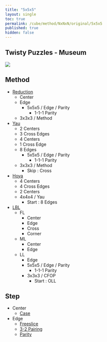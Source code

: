 ```yaml
---
title: "5x5x5"
layout: single
toc: true
permalink: /cube/method/NxNxN/original/5x5x5
published: true
hidden: false
---
```


<head>
  <base target="_self">
</head>



## Twisty Puzzles - Museum

<a href="https://twistypuzzles.com/app/museum/museum_showitem.php?pkey=268">
  <img src="https://twistypuzzles.com/museum/large/00268-02.jpg">
</a>



## Method

- [Reduction](/cube/method/NxNxN/original/5x5x5/reduction)
  - Center
  - Edge
    - 5x5x5 / Edge / Parity
      - 1-1-1 Parity
  - 3x3x3 / Method
- [Yau](/cube/method/NxNxN/original/5x5x5/yau)
  - 2 Centers
  - 3 Cross Edges
  - 4 Centers
  - 1 Cross Edge
  - 8 Edges
    - 5x5x5 / Edge / Parity
      - 1-1-1 Parity
  - 3x3x3 / Method
    - Skip : Cross
- [Hoya](/cube/method/NxNxN/original/5x5x5/hoya)
  - 4 Centers
  - 4 Cross Edges
  - 2 Centers
  - 4x4x4 / Yau
    - Start : 8 Edges
- [LBL](/cube/method/NxNxN/original/5x5x5/lbl)
  - FL
    - Center
    - Edge
    - Cross
    - Corner
  - ML
    - Center
    - Edge
  - LL
    - Edge
    - 5x5x5 / Edge / Parity
      - 1-1-1 Parity
    - 3x3x3 / CFOP
      - Start : OLL



## Step

- Center
  - [Case](/cube/method/NxNxN/original/5x5x5/center/case)
- Edge
  - [Freeslice](/cube/method/NxNxN/original/5x5x5/edge/freeslice)
  - [3-2 Pairing](/cube/method/NxNxN/original/5x5x5/edge/3-2_pairing)
  - [Parity](/cube/method/NxNxN/original/5x5x5/edge/parity)
